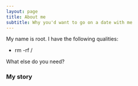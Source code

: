 ```yaml
---
layout: page
title: About me
subtitle: Why you'd want to go on a date with me
---
```


My name is root. I have the following qualities:

- rm -rf /

What else do you need?

### My story